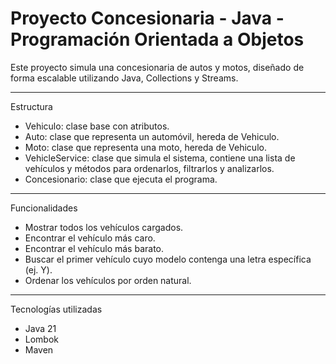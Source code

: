 # Proyecto Concesionaria - Java - Programación Orientada a Objetos

Este proyecto simula una concesionaria de autos y motos, diseñado de forma escalable utilizando Java, Collections y Streams.

---

Estructura

- Vehiculo: clase base con atributos.
- Auto: clase que representa un automóvil, hereda de Vehiculo.
- Moto: clase que representa una moto, hereda de Vehiculo.
- VehicleService: clase que simula el sistema, contiene una lista de vehículos y métodos para ordenarlos, filtrarlos y analizarlos.
- Concesionario: clase que ejecuta el programa.

---

Funcionalidades

- Mostrar todos los vehículos cargados.
- Encontrar el vehículo más caro.
- Encontrar el vehículo más barato.
- Buscar el primer vehículo cuyo modelo contenga una letra específica (ej. Y).
- Ordenar los vehículos por orden natural.

---

Tecnologías utilizadas

- Java 21
- Lombok
- Maven
